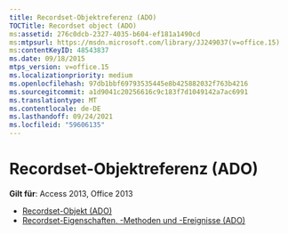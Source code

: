 ```yaml
---
title: Recordset-Objektreferenz (ADO)
TOCTitle: Recordset object (ADO)
ms:assetid: 276c0dcb-2327-4035-b604-ef181a1490cd
ms:mtpsurl: https://msdn.microsoft.com/library/JJ249037(v=office.15)
ms:contentKeyID: 48543837
ms.date: 09/18/2015
mtps_version: v=office.15
ms.localizationpriority: medium
ms.openlocfilehash: 97db1bbf69793535445e8b425882032f763b4216
ms.sourcegitcommit: a1d9041c20256616c9c183f7d1049142a7ac6991
ms.translationtype: MT
ms.contentlocale: de-DE
ms.lasthandoff: 09/24/2021
ms.locfileid: "59606135"
---
```

# <a name="recordset-object-ado-reference"></a>Recordset-Objektreferenz (ADO)

**Gilt für**: Access 2013, Office 2013

- [Recordset-Objekt (ADO)](recordset-object-ado.md)
- [Recordset-Eigenschaften, -Methoden und -Ereignisse (ADO)](recordset-properties-methods-and-events-ado.md)

